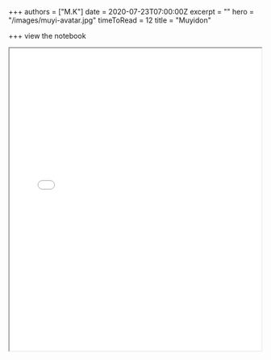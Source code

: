 +++
authors = ["M.K"]
date = 2020-07-23T07:00:00Z
excerpt = ""
hero = "/images/muyi-avatar.jpg"
timeToRead = 12
title = "Muyidon"

+++
view the notebook

<iframe width = "500" height=" 600" src="[http://localhost:8889/notebooks/lotto649%20Analyst.ipynb](http://localhost:8889/notebooks/lotto649%20Analyst.ipynb)" </iframe> 